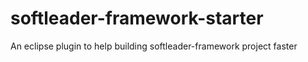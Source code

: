 # softleader-framework-starter
An eclipse plugin to help building softleader-framework project faster
